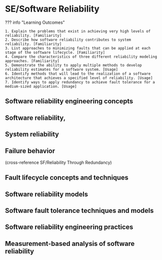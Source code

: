 # SE/Software Reliability

??? info "Learning Outcomes"

    1. Explain the problems that exist in achieving very high levels of reliability. [Familiarity]
    2. Describe how software reliability contributes to system reliability. [Familiarity]
    3. List approaches to minimizing faults that can be applied at each stage of the software lifecycle. [Familiarity]
    4. Compare the characteristics of three different reliability modeling approaches. [Familiarity]
    5. Demonstrate the ability to apply multiple methods to develop reliability estimates for a software system. [Usage]
    6. Identify methods that will lead to the realization of a software architecture that achieves a specified level of reliability. [Usage]
    7. Identify ways to apply redundancy to achieve fault tolerance for a medium-sized application. [Usage]

## Software reliability engineering concepts

## Software reliability, 

## System reliability 

## Failure behavior 

(cross-reference SF/Reliability Through Redundancy)

## Fault lifecycle concepts and techniques

## Software reliability models

## Software fault tolerance techniques and models

## Software reliability engineering practices

## Measurement-based analysis of software reliability
